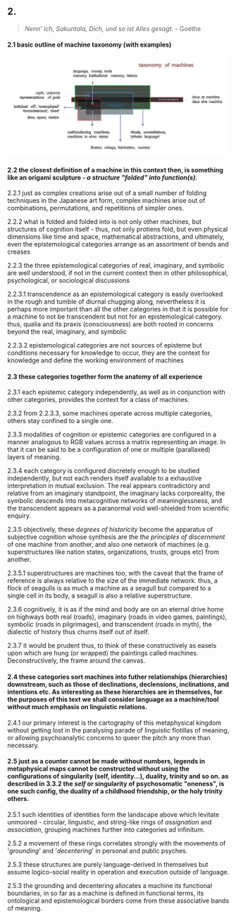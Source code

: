 ## 2.

> _Nenn’ ich, Sakuntala, Dich, und so ist Alles gesagt._ - Goethe

#### 2.1 basic outline of machine taxonomy (with examples)
![tom](../../../../attachments/taxonomy_of_machines.svg) 


#### 2.2 the closest definition of a machine in this context then, is something like an origami sculpture - _a structure "folded" into function(s)_.

2.2.1 just as complex creations arise out of a small number of folding techniques in the Japanese art form, complex machines arise out of combinations, permutations, and repetitions of simpler ones.

2.2.2 what is folded and folded into is not only other machines, but structures of cognition itself - thus, not only protiens fold, but even physical dimensions like time and space, mathematical abstractions, and ultimately, even the epistemological categories arrange as an assortment of bends and creases

2.2.3 the three epistemological categories of real, imaginary, and symbolic are well understood, if not in the current context then in other philosophical, psychological, or sociological discussions

2.2.3.1 transcendence as an epistemological category is easily overlooked in the rough and tumble of diurnal chugging along, nevertheless it is perhaps more important than all the other categories in that it is possible for a machine to not be transcendent but not for an epistemological category. thus, qualia and its praxis (consciousness) are both rooted in concerns beyond the real, imaginary, and symbolic

2.2.3.2 epistemological categories are not sources of episteme but conditions necessary for knowledge to occur, they are the context for knowledge and define the working environment of machines


#### 2.3 these categories together form the anatomy of all experience

2.3.1 each epistemic category independently, as well as in conjunction with other categories, provides the context for a class of machines.


2.3.2 from 2.2.3.3, some machines operate across multiple categories, others stay confined to a single one.


2.3.3 modalities of cognition or epistemic categories are configured in a manner analogous to RGB values across a matrix representing an image. In that it can be said to be a configuration of one or multiple (parallaxed) layers of meaning. 

2.3.4 each category is configured discretely enough to be studied independently, but not each renders itself available to a exhaustive interpretation in mutual exclusion. The real appears contradictory and relative from an imaginary standpoint, the imaginary lacks corporeality, the symbolic descends into metacognitive networks of meaninglessness, and the transcendent appears as a paranormal void well-shielded from scientific enquiry.

2.3.5 objectively, these _degrees of historicity_ become the apparatus of subjective cognition whose synthesis are the _the principles of discernment_ of one machine from another, and also one network of machines (e.g. superstructures like nation states, organizations, trusts, groups etc) from another.

2.3.5.1 superstructures are machines too, with the caveat that the frame of reference is always relative to the size of the immediate network. thus, a flock of seagulls is as much a machine as a seagull but compared to a single cell in its body, a seagull is also a relative superstructure.

2.3.6 cognitively, it is as if the mind and body are on an eternal drive home on highways both real (roads), imaginary (roads in video games, paintings), symbolic (roads in pilgrimages), and transcendent (roads in myth), the dialectic of history thus churns itself out of itself.

2.3.7 it would be prudent thus, to think of these constructively as easels upon which are hung (or wrapped) the paintings called machines. Deconstructively, the frame around the canvas. 


#### 2.4 these categories sort machines into futher relationships (hierarchies) downstream, such as those of declinations, declensions, inclinations, and intentions etc. As interesting as these hierarchies are in themselves, for the purposes of this text we shall consider language as a machine/tool without much emphasis on linguistic relations. 

2.4.1 our primary interest is the cartography of this metaphysical kingdom without getting lost in the paralysing parade of linguistic flotillas of meaning, or allowing psychoanalytic concerns to queer the pitch any more than necessary.


#### 2.5 just as a counter cannot be made without numbers, legends in metaphysical maps cannot be constructed without using the configurations of singularity (self, identity...), duality, trinity and so on. as described in 3.3.2 the _self_ or singularity of psychosomatic "oneness", is one such config, the duality of a childhood friendship, or the holy trinity others.

2.5.1 such identities of identities form the landscape above which levitate unmoored - circular, linguistic, and string-like rings of _assignation_ and _association_, grouping machines further into categories ad infinitum.

2.5.2 a movement of these rings correlates strongly with the movements of '_grounding_' and '_decentering_' in personal and public psyches.

2.5.3 these structures are purely language-derived in themselves but assume logico-social reality in operation and execution outside of language.

2.5.3 the grounding and decentering allocates a machine its functional boundaries, in so far as a machine is defined in functional terms, its ontological and epistemological borders come from these associative bands of meaning.